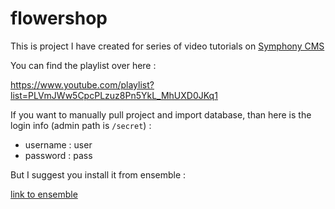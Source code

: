 # flowershop

This is project I have created for series of video tutorials on [Symphony CMS](http://www.getsymphony.com/)

You can find the playlist over here :

https://www.youtube.com/playlist?list=PLVmJWw5CpcPLzuz8Pn5YkL_MhUXD0JKq1


If you want to manually pull project and import database, than here is the login info (admin path is `/secret`) : 

+ username : user
+ password : pass

But I suggest you install it from ensemble :

[link to ensemble](https://github.com/reygoch/flowershop/raw/master/flowershop.-ensemble.zip)

